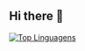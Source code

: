 ## Hi there 👋

[![Top Linguagens](https://github-readme-stats.vercel.app/api/top-langs/?username=neschii&theme=shades-of-purple)](https://github.com/anuraghazra/github-readme-stats)
